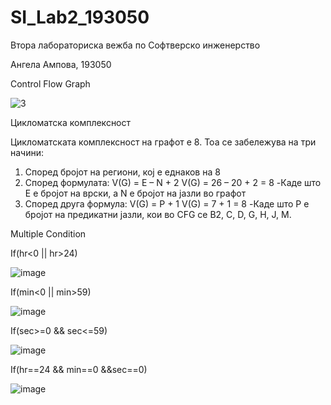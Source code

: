 # SI_Lab2_193050

Втора лабораториска вежба по Софтверско инженерство

Ангела Ампова, 193050

Control Flow Graph

![3](https://user-images.githubusercontent.com/81112781/119901326-0fe1bc00-bf46-11eb-9984-6821fa50d787.png)

Цикломатска комплексност

Цикломатската комплексност на графот е 8. Тоа се забележува на три начини: 
1)	Според бројот на региони, кој е еднаков на 8
2)	Според формулата:
V(G) = E – N + 2
V(G) = 26 – 20 + 2 = 8
-Каде што Е е бројот на врски, а N е бројот на јазли во графот
3)	Според друга формула:
V(G) = P + 1
V(G) = 7 + 1 = 8
-Каде што P е бројот на предикатни јазли, кои во CFG се B2, C, D, G, H, J, M. 

Multiple Condition 

If(hr<0 || hr>24)

![image](https://user-images.githubusercontent.com/81112781/119901360-1c661480-bf46-11eb-978e-13a1bb19b7c6.png)

If(min<0 || min>59)

![image](https://user-images.githubusercontent.com/81112781/119901369-1f610500-bf46-11eb-8297-e989fc63545c.png)

If(sec>=0 && sec<=59)

![image](https://user-images.githubusercontent.com/81112781/119901375-21c35f00-bf46-11eb-80a5-d7bc36edf5b9.png)

If(hr==24 && min==0 &&sec==0)

![image](https://user-images.githubusercontent.com/81112781/119901385-2425b900-bf46-11eb-8e3b-0355de4c07b0.png)

